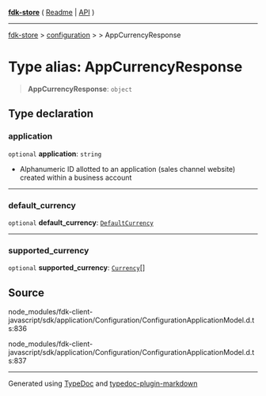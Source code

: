 [**fdk-store**](../../../README.md) ( [Readme](../../../README.md) \| [API](../../../API.md) )

---

[fdk-store](../../../API.md) > [configuration](../../README.md) > [<internal>](../README.md) > AppCurrencyResponse

# Type alias: AppCurrencyResponse

> **AppCurrencyResponse**: `object`

## Type declaration

### application

`optional` **application**: `string`

- Alphanumeric ID allotted to an application
  (sales channel website) created within a business account

---

### default_currency

`optional` **default_currency**: [`DefaultCurrency`](type-alias.DefaultCurrency.md)

---

### supported_currency

`optional` **supported_currency**: [`Currency`](type-alias.Currency.md)[]

## Source

node_modules/fdk-client-javascript/sdk/application/Configuration/ConfigurationApplicationModel.d.ts:836

node_modules/fdk-client-javascript/sdk/application/Configuration/ConfigurationApplicationModel.d.ts:837

---

Generated using [TypeDoc](https://typedoc.org/) and [typedoc-plugin-markdown](https://www.npmjs.com/package/typedoc-plugin-markdown)
